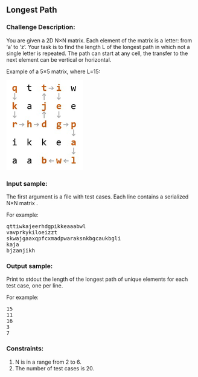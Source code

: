 <h2>Longest Path</h2>

<h3>Challenge Description:</h3>

<p>
    You are given a 2D N&#xD7;N matrix. Each element of the matrix is a letter: from &#x2018;a&#x2019; to &#x2018;z&#x2019;. Your task is to find
    the length L of the longest path in which not a single letter is repeated. The path can start at any cell,
    the transfer to the next element can be vertical or horizontal.
</p>
<p>
    Example of a 5&#xD7;5 matrix, where L=15:
</p>

<p>
    <img src="assets/fig-1.png" alt="Figure 1">
</p>

<h3>Input sample:</h3>

<p>
    The first argument is a file with test cases. Each line contains a serialized N&#xD7;N matrix .
</p>
<p>
    For example:
</p>

<pre class="description-input-output">qttiwkajeerhdgpikkeaaabwl
vavprkykiloeizzt
skwajgaaxqpfcxmadpwaraksnkbgcaukbgli
kaja
bjzanjikh</pre>

<h3>Output sample:</h3>

<p>
    Print to stdout the length of the longest path of unique elements for each test case, one per line.
</p>
<p>
    For example:
</p>

<pre class="description-input-output">15
11
16
3
7</pre>

<h3>Constraints:</h3>
<ol>
<li>N is in a range from 2 to 6.</li>
<li>The number of test cases is 20.</li>
</ol>
